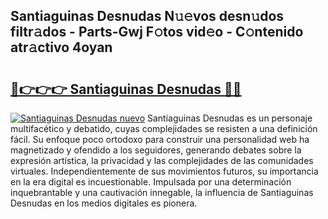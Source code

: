 ## Santiaguinas Desnudas N𝚞𝚎vos desn𝚞dos filtr𝚊dos - Parts-Gwj F𝚘tos vid𝚎o - C𝚘ntenido atr𝚊ctivo 4oyan

# <h2><a href="http://mb1cu4.tromn.icu/?c=Santiaguinas+Desnudas">🔗👉👉👉 Santiaguinas Desnudas 🔗🔗</a></h2>

[![Santiaguinas Desnudas nuevo](https://i.imgur.com/pEAQMta.gif)](http://mb1cu4.tromn.icu/?c=Santiaguinas+Desnudas)
Santiaguinas Desnudas es un personaje multifacético y debatido, cuyas complejidades se resisten a una definición fácil.  Su enfoque poco ortodoxo para construir una personalidad web ha magnetizado y ofendido a los seguidores, generando debates sobre la expresión artística, la privacidad y las complejidades de las comunidades virtuales. Independientemente de sus movimientos futuros, su importancia en la era digital es incuestionable. Impulsada por una determinación inquebrantable y una cautivación innegable, la influencia de Santiaguinas Desnudas en los medios digitales es pionera.
